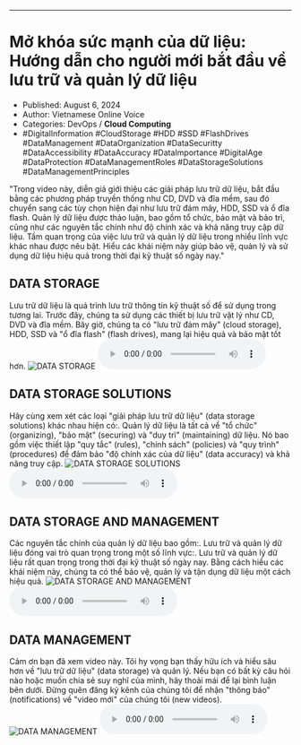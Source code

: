 
---

# Mở khóa sức mạnh của dữ liệu: Hướng dẫn cho người mới bắt đầu về lưu trữ và quản lý dữ liệu

- Published: August 6, 2024
- Author: Vietnamese Online Voice
- Categories: DevOps / **Cloud Computing**
- #DigitalInformation #CloudStorage #HDD #SSD #FlashDrives #DataManagement #DataOrganization #DataSecuritty #DataAccessibility #DataAccuracy #DataImportance #DigitalAge #DataProtection #DataManagementRoles #DataStorageSolutions #DataManagementPrinciples

"Trong video này, diễn giả giới thiệu các giải pháp lưu trữ dữ liệu, bắt đầu bằng các phương pháp truyền thống như CD, DVD và đĩa mềm, sau đó chuyển sang các tùy chọn hiện đại như lưu trữ đám mây, HDD, SSD và ổ đĩa flash. Quản lý dữ liệu được thảo luận, bao gồm tổ chức, bảo mật và bảo trì, cũng như các nguyên tắc chính như độ chính xác và khả năng truy cập dữ liệu. Tầm quan trọng của việc lưu trữ và quản lý dữ liệu trong nhiều lĩnh vực khác nhau được nêu bật. Hiểu các khái niệm này giúp bảo vệ, quản lý và sử dụng dữ liệu hiệu quả trong thời đại kỹ thuật số ngày nay."


## DATA STORAGE

Lưu trữ dữ liệu là quá trình lưu trữ thông tin kỹ thuật số để sử dụng trong tương lai. Trước đây, chúng ta sử dụng các thiết bị lưu trữ vật lý như CD, DVD và đĩa mềm. Bây giờ, chúng ta có "lưu trữ đám mây" (cloud storage), HDD, SSD và "ổ đĩa flash" (flash drives), mang lại hiệu quả và bảo mật tốt hơn.
![DATA STORAGE](https://http-archiver-apis-production-80.schnworks.com/storage/images/transitions/2024-08-06/transition-35002930905-Montserrat-Black-512DA8.jpg)
<audio controls>
    <source src="https://http-archiver-apis-production-80.schnworks.com/storage/storage/audio/file-30307347383.mp3" type="audio/mpeg">
</audio>



## DATA STORAGE SOLUTIONS

Hãy cùng xem xét các loại "giải pháp lưu trữ dữ liệu" (data storage solutions) khác nhau hiện có:. Quản lý dữ liệu là tất cả về "tổ chức" (organizing), "bảo mật" (securing) và "duy trì" (maintaining) dữ liệu. Nó bao gồm việc thiết lập "quy tắc" (rules), "chính sách" (policies) và "quy trình" (procedures) để đảm bảo "độ chính xác của dữ liệu" (data accuracy) và khả năng truy cập.
![DATA STORAGE SOLUTIONS](https://http-archiver-apis-production-80.schnworks.com/storage/images/transitions/2024-08-06/transition-3854070410-Montserrat-Bold-512DA8.jpg)
<audio controls>
    <source src="https://http-archiver-apis-production-80.schnworks.com/storage/storage/audio/file-4961898208.mp3" type="audio/mpeg">
</audio>



## DATA STORAGE AND MANAGEMENT

Các nguyên tắc chính của quản lý dữ liệu bao gồm:. Lưu trữ và quản lý dữ liệu đóng vai trò quan trọng trong một số lĩnh vực:. Lưu trữ và quản lý dữ liệu rất quan trọng trong thời đại kỹ thuật số ngày nay. Bằng cách hiểu các khái niệm này, chúng ta có thể bảo vệ, quản lý và tận dụng dữ liệu một cách hiệu quả.
![DATA STORAGE AND MANAGEMENT](https://http-archiver-apis-production-80.schnworks.com/storage/images/transitions/2024-08-06/transition--13461328760-Montserrat-Medium-1A237E.jpg)
<audio controls>
    <source src="https://http-archiver-apis-production-80.schnworks.com/storage/storage/audio/file-23865103828.mp3" type="audio/mpeg">
</audio>



## DATA MANAGEMENT

Cảm ơn bạn đã xem video này. Tôi hy vọng bạn thấy hữu ích và hiểu sâu hơn về "lưu trữ dữ liệu" (data storage) và quản lý. Nếu bạn có bất kỳ câu hỏi nào hoặc muốn chia sẻ suy nghĩ của mình, hãy thoải mái để lại bình luận bên dưới. Đừng quên đăng ký kênh của chúng tôi để nhận "thông báo" (notifications) về "video mới" của chúng tôi (new videos).
![DATA MANAGEMENT](https://http-archiver-apis-production-80.schnworks.com/storage/images/transitions/2024-08-06/transition-2251812196-Montserrat-Black-880E4F.jpg)
<audio controls>
    <source src="https://http-archiver-apis-production-80.schnworks.com/storage/storage/audio/file-946262292.mp3" type="audio/mpeg">
</audio>

